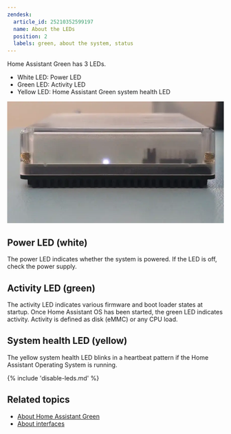 ```yaml
---
zendesk:
  article_id: 25210352599197
  name: About the LEDs
  position: 2
  labels: green, about the system, status
---
```


Home Assistant Green has 3 LEDs.

- White LED: Power LED
- Green LED: Activity LED
- Yellow LED: Home Assistant Green system health LED

![Clip showing the 3 LEDS on Home Assistant Green](/static/img/green/green_yellow_led_heartbeat.webp)

## Power LED (white)

The power LED indicates whether the system is powered. If the LED is off, check the power supply.

## Activity LED (green)

The activity LED indicates various firmware and boot loader states at startup. Once Home Assistant OS has been started, the green LED indicates activity. Activity is defined as disk (eMMC) or any CPU load.

## System health LED (yellow)

The yellow system health LED blinks in a heartbeat pattern if the Home Assistant Operating System is running.

{% include 'disable-leds.md' %}

## Related topics

- [About Home Assistant Green](/hc/en-us/articles/25212448491165/)
- [About interfaces](/hc/en-us/articles/25212058857373)
